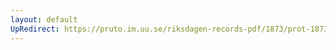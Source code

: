 ```yaml
---
layout: default
UpRedirect: https://pruto.im.uu.se/riksdagen-records-pdf/1873/prot-1873--fk--129/prot-1873--fk--129_000.pdf
---
```

